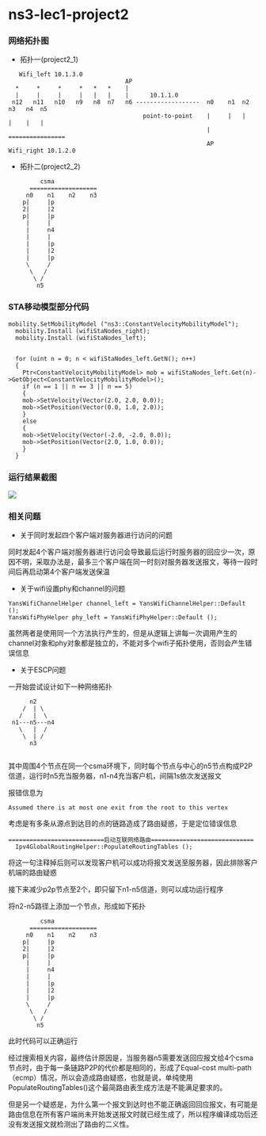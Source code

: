 # ns3-lec1-project2

### 网络拓扑图

* 拓扑一(project2_1)

```
   Wifi_left 10.1.3.0
                                 AP
  *     *     *     *   *   *    |
  |     |     |     |   |   |    |      10.1.1.0
 n12   n11   n10   n9   n8  n7   n6 ------------------  n0    n1  n2   n3   n4  n5  
                                      point-to-point    |     |   |    |    |   |
                                                        |    ================
                                                        AP    Wifi_right 10.1.2.0
```

* 拓扑二(project2_2)

```
         csma
      ===================  
     n0    n1    n2    n3
    p|     |p
    2|     |2
    p|     |p
     |     |
     |     n4
     |     |
     |     |p
     |     |2
     |     |p
     \     /
      \   /
       \ /
        n5
```

### STA移动模型部分代码

```
mobility.SetMobilityModel ("ns3::ConstantVelocityMobilityModel");
  mobility.Install (wifiStaNodes_right);
  mobility.Install (wifiStaNodes_left);


  for (uint n = 0; n < wifiStaNodes_left.GetN(); n++)
  {
    Ptr<ConstantVelocityMobilityModel> mob = wifiStaNodes_left.Get(n)->GetObject<ConstantVelocityMobilityModel>();
    if (n == 1 || n == 3 || n == 5)
    {
    mob->SetVelocity(Vector(2.0, 2.0, 0.0));
    mob->SetPosition(Vector(0.0, 1.0, 2.0));
    }
    else
    {
    mob->SetVelocity(Vector(-2.0, -2.0, 0.0));
    mob->SetPosition(Vector(2.0, 1.0, 0.0));
    }
  }
```

### 运行结果截图
![](http://diycode.b0.upaiyun.com/photo/2016/0d41547b637d82a5257b7fd1ff77829b.png)

### 相关问题

* 关于同时发起四个客户端对服务器进行访问的问题

同时发起4个客户端对服务器进行访问会导致最后运行时服务器的回应少一次，原因不明，采取办法是，最多三个客户端在同一时刻对服务器发送报文，等待一段时间后再启动第4个客户端发送保温

* 关于wifi设置phy和channel的问题

```
YansWifiChannelHelper channel_left = YansWifiChannelHelper::Default ();
YansWifiPhyHelper phy_left = YansWifiPhyHelper::Default ();
```
虽然两者是使用同一个方法执行产生的，但是从逻辑上讲每一次调用产生的channel对象和phy对象都是独立的，不能对多个wifi子拓扑使用，否则会产生错误信息

* 关于ESCP问题

一开始尝试设计如下一种网络拓扑
```
      n2 
    /  | \
   /   |  \
 n1---n5---n4
   \   |  /
    \  | /
      n3
    
```

其中周围4个节点在同一个csma环境下，同时每个节点与中心的n5节点构成P2P信道，运行时n5充当服务器，n1-n4充当客户机，间隔1s依次发送报文

报错信息为
```
Assumed there is at most one exit from the root to this vertex
```

考虑是有多条从源点到达目的点的链路造成了路由疑惑，于是定位错误信息
```
===========================启动互联网络路由=============================
  Ipv4GlobalRoutingHelper::PopulateRoutingTables ();
```

将这一句注释掉后则可以发现客户机可以成功将报文发送至服务器，因此排除客户机端的路由疑惑

接下来减少p2p节点至2个，即只留下n1-n5信道，则可以成功运行程序

将n2-n5路径上添加一个节点，形成如下拓扑
```
         csma
      ===================  
     n0    n1    n2    n3
    p|     |p
    2|     |2
    p|     |p
     |     |
     |     n4
     |     |
     |     |p
     |     |2
     |     |p
     \     /
      \   /
       \ /
        n5
```
此时代码可以正确运行

经过搜索相关内容，最终估计原因是，当服务器n5需要发送回应报文给4个csma节点时，由于每一条链路P2P的代价都是相同的，形成了Equal-cost multi-path（ecmp）情况，所以会造成路由疑惑，也就是说，单纯使用PopulateRoutingTables()这个最简路由表生成方法是不能满足要求的。

但是另一个疑惑是，为什么第一个报文到达时也不能正确返回回应报文，有可能是路由信息在所有客户端尚未开始发送报文时就已经生成了，所以程序编译成功后还没有发送报文就检测出了路由的二义性。